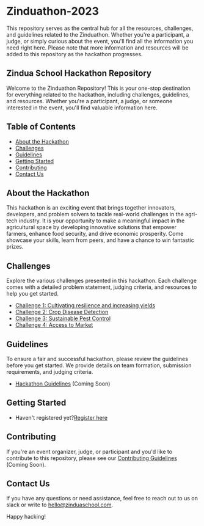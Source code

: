 # Zinduathon-2023
This repository serves as the central hub for all the resources, challenges, and guidelines related to the Zinduathon. Whether you're a participant, a judge, or simply curious about the event, you'll find all the information you need right here.
Please note that more information and resources will be added to this repository as the hackathon progresses.

## Zindua School Hackathon Repository

Welcome to the Zinduathon Repository! This is your one-stop destination for everything related to the hackathon, including challenges, guidelines, and resources. Whether you're a participant, a judge, or someone interested in the event, you'll find valuable information here.

## Table of Contents
- [About the Hackathon](#about-the-hackathon)
- [Challenges](#challenges)
- [Guidelines](#guidelines)
- [Getting Started](#getting-started)
- [Contributing](#contributing)
- [Contact Us](#contact-us)

## About the Hackathon

This hackathon is an exciting event that brings together innovators, developers, and problem solvers to tackle real-world challenges in the agri-tech industry. It is your opportunity to make a meaningful impact in the agricultural space by developing innovative solutions that empower farmers, enhance food security, and drive economic prosperity. Come showcase your skills, learn from peers, and have a chance to win fantastic prizes.

## Challenges

Explore the various challenges presented in this hackathon. Each challenge comes with a detailed problem statement, judging criteria, and resources to help you get started.

- [Challenge 1: Cultivating resilience and increasing yields](challenges/cultivating-resilience.md)
- [Challenge 2: Crop Disease Detection](challenges/crop-disease-detection.md)
- [Challenge 3: Sustainable Pest Control](challenges/sustainable-pest-control.md)
- [Challenge 4: Access to Market](challenges/access-to-market.md)

## Guidelines

To ensure a fair and successful hackathon, please review the guidelines before you get started. We provide details on team formation, submission requirements, and judging criteria.

- [Hackathon Guidelines](guidelines/hackathon-guidelines.md) (Coming Soon)

## Getting Started

- Haven't registered yet?[Register here](https://zinduaschool.com/hackathon/#register)

## Contributing

If you're an event organizer, judge, or participant and you'd like to contribute to this repository, please see our [Contributing Guidelines](contributing.md) (Coming Soon). 

## Contact Us

If you have any questions or need assistance, feel free to reach out to us on slack or write to hello@zinduaschool.com.

Happy hacking!
